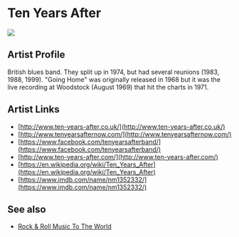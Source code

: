 # Ten Years After

![](../../asssets/artists/Ten_Years_After.png)

## Artist Profile

British blues band. They split up in 1974, but had several reunions (1983, 1988, 1999). "Going Home" was originally released in 1968 but it was the live recording at Woodstock (August 1969) that hit the charts in 1971.

## Artist Links

- [http://www.ten-years-after.co.uk/](http://www.ten-years-after.co.uk/)
- [http://www.tenyearsafternow.com/](http://www.tenyearsafternow.com/)
- [https://www.facebook.com/tenyearsafterband/](https://www.facebook.com/tenyearsafterband/)
- [http://www.ten-years-after.com/](http://www.ten-years-after.com/)
- [https://en.wikipedia.org/wiki/Ten_Years_After](https://en.wikipedia.org/wiki/Ten_Years_After)
- [https://www.imdb.com/name/nm1352332/](https://www.imdb.com/name/nm1352332/)


## See also

- [Rock & Roll Music To The World](Ten_Years_After-Rock_and_Roll_Music_To_The_World.md)
